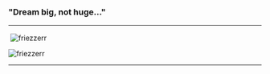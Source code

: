 ### "Dream big, not huge..."

---

<p>&nbsp;<img align="center" src="https://github-readme-stats.vercel.app/api?username=friezzerr&show_icons=true&theme=tokyonight&locale=en" alt="friezzerr" /></p>

<p><img align="center" src="https://github-readme-stats.vercel.app/api/top-langs?username=friezzerr&show_icons=true&theme=tokyonight&locale=en&layout=compact" alt="friezzerr" /></p>

---
